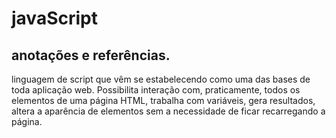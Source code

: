 # javaScript
## anotações e referências.

linguagem de script que vêm se estabelecendo como uma das bases de toda aplicação web. Possibilita interação com, praticamente, todos os elementos de uma página HTML, trabalha com variáveis, gera resultados, altera a aparência de elementos sem a necessidade de ficar recarregando a página.
